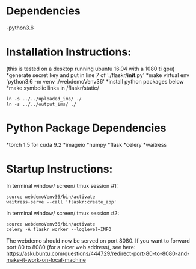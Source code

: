 # Dependencies
-python3.6

# Installation Instructions:
(this is tested on a desktop running ubuntu 16.04 with a 1080 ti gpu)
*generate secret key and put in line 7 of './flaskr/__init__.py'
*make virtual env 'python3.6 -m venv ./webdemoVenv36'
*install python packages below
*make symbolic links in /flaskr/static/
```
ln -s ../../uploaded_ims/ ./
ln -s ../../output_ims/ ./
```

# Python Package Dependencies
*torch 1.5 for cuda 9.2
*imageio
*numpy
*flask
*celery
*waitress


# Startup Instructions:
In terminal window/ screen/ tmux session #1:
```
source webdemoVenv36/bin/activate
waitress-serve --call 'flaskr:create_app'
```

In terminal window/ screen/ tmux session #2:
```
source webdemoVenv36/bin/activate
celery -A flaskr worker --loglevel=INFO
```

The webdemo should now be served on port 8080. If you want to forward port 80
to 8080 (for a nicer web address), see here: 
https://askubuntu.com/questions/444729/redirect-port-80-to-8080-and-make-it-work-on-local-machine





